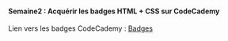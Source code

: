 #### Semaine2 : Acquérir les badges HTML + CSS sur CodeCademy

Lien vers les badges CodeCademy : [Badges](https://www.codecademy.com/fr/users/BorisPuyet/achievements)